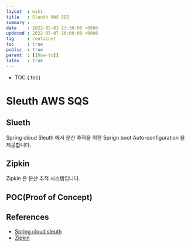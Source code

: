 ```yaml
---
layout  : wiki
title   : Sleuth AWS SQS
summary :
date    : 2022-05-03 13:30:00 +0900
updated : 2022-05-07 16:00:00 +0900
tag     : container
toc     : true
public  : true
parent  : [[how-to]]
latex   : true
---
```

* TOC
  {:toc}

# Sleuth AWS SQS

## Slueth

Spring cloud Sleuth 에서 분산 추적을 위한 Sprign boot Auto-configuration 을 제공합니다.

## Zipkin

Zipkin 은 분산 추적 시스템입니다.

## POC(Proof of Concept)


## References
- [Spring cloud sleuth](https://spring.io/projects/spring-cloud-sleuth)
- [Zipkin](https://zipkin.io)
